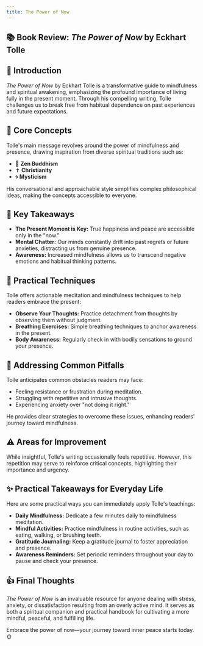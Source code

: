 ```yaml
---
title: The Power of Now
---
```


## 📚 Book Review: *The Power of Now* by Eckhart Tolle

## 🌟 Introduction

*The Power of Now* by Eckhart Tolle is a transformative guide to mindfulness and spiritual awakening, emphasizing the profound importance of living fully in the present moment. Through his compelling writing, Tolle challenges us to break free from habitual dependence on past experiences and future expectations.

## 📖 Core Concepts

Tolle's main message revolves around the power of mindfulness and presence, drawing inspiration from diverse spiritual traditions such as:

- 🌸 **Zen Buddhism**
- ✝️ **Christianity**
- 🌀 **Mysticism**

His conversational and approachable style simplifies complex philosophical ideas, making the concepts accessible to everyone.

## 🎯 Key Takeaways

- **The Present Moment is Key:** True happiness and peace are accessible only in the "now."
- **Mental Chatter:** Our minds constantly drift into past regrets or future anxieties, distracting us from genuine presence.
- **Awareness:** Increased mindfulness allows us to transcend negative emotions and habitual thinking patterns.

## 🧘 Practical Techniques

Tolle offers actionable meditation and mindfulness techniques to help readers embrace the present:

- **Observe Your Thoughts:** Practice detachment from thoughts by observing them without judgment.
- **Breathing Exercises:** Simple breathing techniques to anchor awareness in the present.
- **Body Awareness:** Regularly check in with bodily sensations to ground your presence.

## 🔄 Addressing Common Pitfalls

Tolle anticipates common obstacles readers may face:

- Feeling resistance or frustration during meditation.
- Struggling with repetitive and intrusive thoughts.
- Experiencing anxiety over "not doing it right."

He provides clear strategies to overcome these issues, enhancing readers' journey toward mindfulness.

## ⚠️ Areas for Improvement

While insightful, Tolle's writing occasionally feels repetitive. However, this repetition may serve to reinforce critical concepts, highlighting their importance and urgency.

## ✨ Practical Takeaways for Everyday Life

Here are some practical ways you can immediately apply Tolle's teachings:

- **Daily Mindfulness:** Dedicate a few minutes daily to mindfulness meditation.
- **Mindful Activities:** Practice mindfulness in routine activities, such as eating, walking, or brushing teeth.
- **Gratitude Journaling:** Keep a gratitude journal to foster appreciation and presence.
- **Awareness Reminders:** Set periodic reminders throughout your day to pause and check your presence.

## 👍 Final Thoughts

*The Power of Now* is an invaluable resource for anyone dealing with stress, anxiety, or dissatisfaction resulting from an overly active mind. It serves as both a spiritual companion and practical handbook for cultivating a more mindful, peaceful, and fulfilling life.

Embrace the power of now—your journey toward inner peace starts today. 🌞
